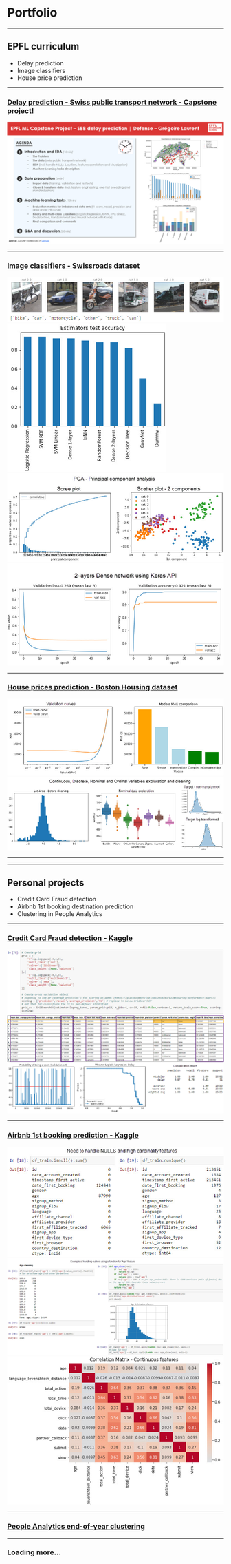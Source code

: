# Portfolio

---

## EPFL curriculum
* Delay prediction
* Image classifiers
* House price prediction

---
### [Delay prediction - Swiss public transport network - Capstone project!](/read_me_capstone.md)

<img src="images/Capstone - SBB delay prediction - GregoireLaurent.jpg?raw=true"/>

---
### [Image classifiers - Swissroads dataset](/read_me_img_class_epfl.md)

<img src="images/swissroads_examples.jpg?raw=true"/>
<img src="images/swissroads_results.jpg?raw=true"/>
<img src="images/swissroads_pca.jpg?raw=true"/> 
<img src="images/swissroads_dense_loss_accuracy.jpg?raw=true"/>

---
### [House prices prediction - Boston Housing dataset](/read_me_house_prices_epfl.md)
<img src="images/house_predict_results.jpg?raw=true"/>
<img src="images/house_predict_dea.jpg?raw=true"/>


---
---

## Personal projects
* Credit Card Fraud detection
* Airbnb 1st booking destination prediction
* Clustering in People Analytics

---

### [Credit Card Fraud detection - Kaggle](/read_me_cc_fraud.md)

<img src="images/cc_gridsearch_cv.jpg?raw=true"/>
<img src="images/cc_gridsearch_cv_results.jpg?raw=true"/>
<img src="images/cc_threshold.jpg?raw=true"/>

---

### [Airbnb 1st booking prediction - Kaggle](/read_me_airbnb.md)

<img src="images/airbnb_nulls_card.jpg?raw=true"/>
<img src="images/airbnb_age.jpg?raw=true"/>
<img src="images/airbnb_correlation.jpg?raw=true"/>

---

### [People Analytics end-of-year clustering](http://example.com/)

---

### Loading more...
